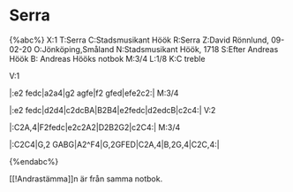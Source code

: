 # Serra

{%abc%}
X:1
T:Serra
C:Stadsmusikant Höök
R:Serra
Z:David Rönnlund, 09-02-20
O:Jönköping,Småland
N:Stadsmusikant Höök, 1718
S:Efter Andreas Höök
B: Andreas Hööks notbok
M:3/4
L:1/8
K:C treble

V:1 

|:e2 fedc|a2a4|g2 agfe|f2 gfed|efe2c2:|
M:3/4

|:e2 fedc|d2d4|c2dcBA|B2B4|e2fedc|d2edcB|c2c4:|
V:2 

|:C2A,4|F2fedc|e2c2A2|D2B2G2|c2C4:|
M:3/4

|:C2C4|G,2 GABG|A2^F4|G,2GFED|C2A,4|B,2G,4|C2C,4:|

{%endabc%}

[[!Andrastämma]]n är från samma notbok.
